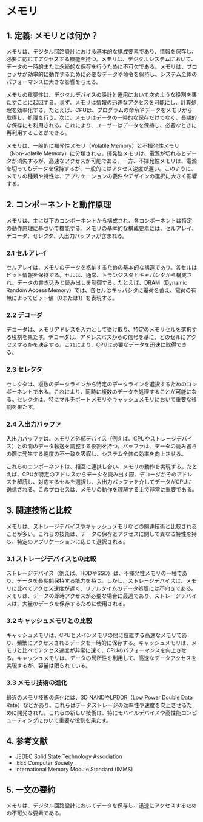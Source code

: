 # メモリ

## 1. 定義: メモリとは何か？
メモリは、デジタル回路設計における基本的な構成要素であり、情報を保存し、必要に応じてアクセスする機能を持つ。メモリは、デジタルシステムにおいて、データの一時的または永続的な保存を行うために不可欠である。メモリは、プロセッサが効率的に動作するために必要なデータや命令を保持し、システム全体のパフォーマンスに大きな影響を与える。

メモリの重要性は、デジタルデバイスの設計と運用において次のような役割を果たすことに起因する。まず、メモリは情報の迅速なアクセスを可能にし、計算処理を効率化する。たとえば、CPUは、プログラムの命令やデータをメモリから取得し、処理を行う。次に、メモリはデータの一時的な保存だけでなく、長期的な保存にも利用される。これにより、ユーザーはデータを保持し、必要なときに再利用することができる。

メモリは、一般的に揮発性メモリ（Volatile Memory）と不揮発性メモリ（Non-volatile Memory）に分類される。揮発性メモリは、電源が切れるとデータが消失するが、高速なアクセスが可能である。一方、不揮発性メモリは、電源を切ってもデータを保持するが、一般的にはアクセス速度が遅い。このように、メモリの種類や特性は、アプリケーションの要件やデザインの選択に大きく影響する。

## 2. コンポーネントと動作原理
メモリは、主に以下のコンポーネントから構成され、各コンポーネントは特定の動作原理に基づいて機能する。メモリの基本的な構成要素には、セルアレイ、デコーダ、セレクタ、入出力バッファが含まれる。

### 2.1 セルアレイ
セルアレイは、メモリのデータを格納するための基本的な構造であり、各セルはビット情報を保持する。セルは、通常、トランジスタとキャパシタから構成され、データの書き込みと読み出しを制御する。たとえば、DRAM（Dynamic Random Access Memory）では、各セルはキャパシタに電荷を蓄え、電荷の有無によってビット値（0または1）を表現する。

### 2.2 デコーダ
デコーダは、メモリアドレスを入力として受け取り、特定のメモリセルを選択する役割を果たす。デコーダは、アドレスバスからの信号を基に、どのセルにアクセスするかを決定する。これにより、CPUは必要なデータを迅速に取得できる。

### 2.3 セレクタ
セレクタは、複数のデータラインから特定のデータラインを選択するためのコンポーネントである。これにより、同時に複数のデータを処理することが可能になる。セレクタは、特にマルチポートメモリやキャッシュメモリにおいて重要な役割を果たす。

### 2.4 入出力バッファ
入出力バッファは、メモリと外部デバイス（例えば、CPUやストレージデバイス）との間のデータ転送を調整する役割を持つ。バッファは、データの読み書きの際に発生する速度の不一致を吸収し、システム全体の効率を向上させる。

これらのコンポーネントは、相互に連携し合い、メモリの動作を実現する。たとえば、CPUが特定のアドレスからデータを読み出す際、デコーダがそのアドレスを解読し、対応するセルを選択し、入出力バッファを介してデータがCPUに送信される。このプロセスは、メモリの動作を理解する上で非常に重要である。

## 3. 関連技術と比較
メモリは、ストレージデバイスやキャッシュメモリなどの関連技術と比較されることが多い。これらの技術は、データの保存とアクセスに関して異なる特性を持ち、特定のアプリケーションに応じて選択される。

### 3.1 ストレージデバイスとの比較
ストレージデバイス（例えば、HDDやSSD）は、不揮発性メモリの一種であり、データを長期間保持する能力を持つ。しかし、ストレージデバイスは、メモリに比べてアクセス速度が遅く、リアルタイムのデータ処理には不向きである。メモリは、データの即時アクセスが必要な場合に最適であり、ストレージデバイスは、大量のデータを保存するために使用される。

### 3.2 キャッシュメモリとの比較
キャッシュメモリは、CPUとメインメモリの間に位置する高速なメモリであり、頻繁にアクセスされるデータを一時的に保存する。キャッシュメモリは、メモリと比べてアクセス速度が非常に速く、CPUのパフォーマンスを向上させる。キャッシュメモリは、データの局所性を利用して、高速なデータアクセスを実現するが、容量は限られている。

### 3.3 メモリ技術の進化
最近のメモリ技術の進化には、3D NANDやLPDDR（Low Power Double Data Rate）などがあり、これらはデータストレージの効率性や速度を向上させるために開発された。これらの新しい技術は、特にモバイルデバイスや高性能コンピューティングにおいて重要な役割を果たす。

## 4. 参考文献
- JEDEC Solid State Technology Association
- IEEE Computer Society
- International Memory Module Standard (IMMS)

## 5. 一文の要約
メモリは、デジタル回路設計においてデータを保存し、迅速にアクセスするための不可欠な要素である。